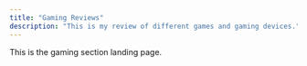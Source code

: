 ```yaml
---
title: "Gaming Reviews"
description: "This is my review of different games and gaming devices."
---
```


This is the gaming section landing page.
